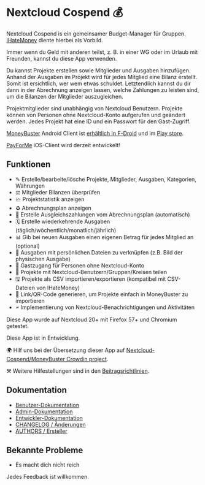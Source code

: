 # Nextcloud Cospend 💰

Nextcloud Cospend is ein gemeinsamer Budget-Manager für Gruppen. [IHateMoney](https://github.com/spiral-project/ihatemoney/) diente hierbei als Vorbild.

Immer wenn du Geld mit anderen teilst, z. B. in einer WG oder im Urlaub mit Freunden, kannst du diese App verwenden.

Du kannst Projekte erstellen sowie Mitglieder und Ausgaben hinzufügen. Anhand der Ausgaben im Projekt wird für jedes Mitglied eine Bilanz erstellt. Somit ist ersichtlich, wer wem etwas schuldet. Letztendlich kannst du dir dann in der Abrechnung anzeigen lassen, welche Zahlungen zu leisten sind, um die Bilanzen der Mitglieder auszugleichen.

Projektmitglieder sind unabhängig von Nextcloud Benutzern. Projekte können von Personen ohne Nextcloud-Konto aufgerufen und geändert werden. Jedes Projekt hat eine ID und ein Passwort für den Gast-Zugriff.

[MoneyBuster](https://gitlab.com/eneiluj/moneybuster) Android Client ist [erhältlich in F-Droid](https://f-droid.org/packages/net.eneiluj.moneybuster/) und im [Play store](https://play.google.com/store/apps/details?id=net.eneiluj.moneybuster).

[PayForMe](https://github.com/mayflower/PayForMe) iOS-Client wird derzeit entwickelt!

## Funktionen

* ✎ Erstelle/bearbeite/lösche Projekte, Mitglieder, Ausgaben, Kategorien, Währungen
* ⚖ Mitglieder Bilanzen überprüfen
* 🗠 Projektstatistik anzeigen
* ♻ Abrechnungsplan anzeigen
* 🎇 Erstelle Ausgleichszahlungen vom Abrechnungsplan (automatisch)
* 🗓 Erstelle wiederkehrende Ausgaben (täglich/wöchentlich/monatlich/jährlich)
* 📊 Gib bei neuen Ausgaben einen eigenen Betrag für jedes Mitglied an (optional)
* 🔗 Ausgaben mit persönlichen Dateien zu verknüpfen (z.B. Bild der physischen Ausgabe)
* 👩 Gastzugang für Personen ohne Nextcloud-Konto
* 👫 Projekte mit Nextcloud-Benutzern/Gruppen/Kreisen teilen
* 🖫 Projekte als CSV importieren/exportieren (kompatibel mit CSV-Dateien von IHateMoney)
* 🔗 Link/QR-Code generieren, um Projekte einfach in MoneyBuster zu importieren
* 🗲 Implementierung von Nextcloud-Benachrichtigungen und Aktivitäten

Diese App wurde auf Nextcloud 20+ mit Firefox 57+ und Chromium getestet.

Diese App ist in Entwicklung.

🌍 Hilf uns bei der Übersetzung dieser App auf [Nextcloud-Cospend/MoneyBuster Crowdin project](https://crowdin.com/project/moneybuster).

⚒ Weitere Hilfestellungen sind in den [Beitragsrichtlinien](https://gitlab.com/eneiluj/cospend-nc/blob/master/CONTRIBUTING.md).

## Dokumentation

* [Benutzer-Dokumentation](https://github.com/eneiluj/cospend-nc/blob/master/docs/user.md)
* [Admin-Dokumentation](https://github.com/eneiluj/cospend-nc/blob/master/docs/admin.md)
* [Entwickler-Dokumentation](https://github.com/eneiluj/cospend-nc/blob/master/docs/dev.md)
* [CHANGELOG / Änderungen](https://github.com/eneiluj/cospend-nc/blob/master/CHANGELOG.md#change-log)
* [AUTHORS / Ersteller](https://github.com/eneiluj/cospend-nc/blob/master/AUTHORS.md#authors)

## Bekannte Probleme

* Es macht dich nicht reich

Jedes Feedback ist willkommen.
